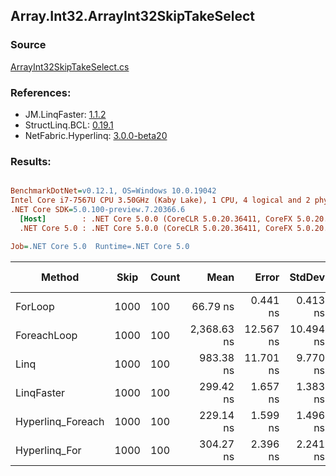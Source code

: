 ﻿## Array.Int32.ArrayInt32SkipTakeSelect

### Source
[ArrayInt32SkipTakeSelect.cs](../LinqBenchmarks/Array/Int32/ArrayInt32SkipTakeSelect.cs)

### References:
- JM.LinqFaster: [1.1.2](https://www.nuget.org/packages/JM.LinqFaster/1.1.2)
- StructLinq.BCL: [0.19.1](https://www.nuget.org/packages/StructLinq.BCL/0.19.1)
- NetFabric.Hyperlinq: [3.0.0-beta20](https://www.nuget.org/packages/NetFabric.Hyperlinq/3.0.0-beta20)

### Results:
``` ini

BenchmarkDotNet=v0.12.1, OS=Windows 10.0.19042
Intel Core i7-7567U CPU 3.50GHz (Kaby Lake), 1 CPU, 4 logical and 2 physical cores
.NET Core SDK=5.0.100-preview.7.20366.6
  [Host]        : .NET Core 5.0.0 (CoreCLR 5.0.20.36411, CoreFX 5.0.20.36411), X64 RyuJIT
  .NET Core 5.0 : .NET Core 5.0.0 (CoreCLR 5.0.20.36411, CoreFX 5.0.20.36411), X64 RyuJIT

Job=.NET Core 5.0  Runtime=.NET Core 5.0  

```
|            Method | Skip | Count |        Mean |     Error |    StdDev | Ratio | RatioSD |  Gen 0 | Gen 1 | Gen 2 | Allocated | CacheMisses/Op | BranchMispredictions/Op |
|------------------ |----- |------ |------------:|----------:|----------:|------:|--------:|-------:|------:|------:|----------:|---------------:|------------------------:|
|           ForLoop | 1000 |   100 |    66.79 ns |  0.441 ns |  0.413 ns |  1.00 |    0.00 |      - |     - |     - |         - |              0 |                       0 |
|       ForeachLoop | 1000 |   100 | 2,368.63 ns | 12.567 ns | 10.494 ns | 35.48 |    0.34 | 0.0153 |     - |     - |      32 B |              1 |                       1 |
|              Linq | 1000 |   100 |   983.38 ns | 11.701 ns |  9.770 ns | 14.73 |    0.15 | 0.0725 |     - |     - |     152 B |              1 |                       1 |
|        LinqFaster | 1000 |   100 |   299.42 ns |  1.657 ns |  1.383 ns |  4.48 |    0.04 | 0.2027 |     - |     - |     424 B |              1 |                       1 |
| Hyperlinq_Foreach | 1000 |   100 |   229.14 ns |  1.599 ns |  1.496 ns |  3.43 |    0.04 |      - |     - |     - |         - |              0 |                       0 |
|     Hyperlinq_For | 1000 |   100 |   304.27 ns |  2.396 ns |  2.241 ns |  4.56 |    0.05 |      - |     - |     - |         - |              0 |                       0 |
